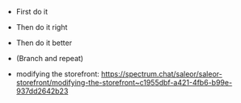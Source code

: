 - First do it
- Then do it right
- Then do it better
- (Branch and repeat)

- modifying the storefront: https://spectrum.chat/saleor/saleor-storefront/modifying-the-storefront~c1955dbf-a421-4fb6-b99e-937dd2642b23


